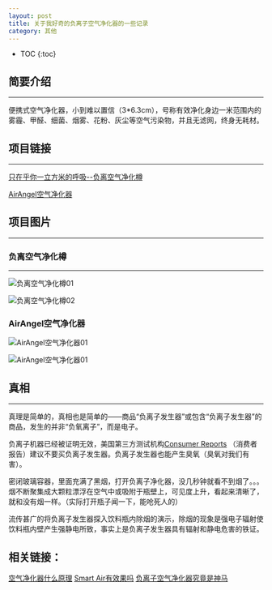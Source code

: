 ```yaml
---
layout: post
title: 关于我好奇的负离子空气净化器的一些记录
category: 其他
---
```

* TOC
{:toc}
## 简要介绍
-------------

便携式空气净化器，小到难以置信（3*6.3cm），号称有效净化身边一米范围内的雾霾、甲醛、细菌、烟雾、花粉、灰尘等空气污染物，并且无滤网，终身无耗材。

## 项目链接
-------------

[只在乎你一立方米的呼吸--负离空气净化樽](https://izhongchou.taobao.com/dreamdetail.htm?id=20060446)

[AirAngel空气净化器](http://z.jd.com/project/details/29730.html)


## 项目图片
-------------
### 负离空气净化樽
-------------
![负离空气净化樽01](http://pic.yupoo.com/bztd/GqZOMXO1/oQR0z.jpg)

![负离空气净化樽02](http://pic.yupoo.com/bztd/GqZONIZC/HtN2c.jpg)

### AirAngel空气净化器

![AirAngel空气净化器01](http://pic.yupoo.com/bztd/GqZOO1yx/14CH2X.jpg)

![AirAngel空气净化器01](http://pic.yupoo.com/bztd/GqZOOg40/116d6F.jpg)

## 真相
-------------

真理是简单的，真相也是简单的——商品“负离子发生器”或包含“负离子发生器”的商品，发生的并非“负氧离子”，而是电子。

负离子机器已经被证明无效，美国第三方测试机构[Consumer Reports](http://www.consumerreports.org/cro/air-purifiers/buying-guide.htm) （消费者报告）建议不要买负离子发生器。负离子发生器也能产生臭氧（臭氧对我们有害）。

密闭玻璃容器，里面充满了黑烟，打开负离子净化器，没几秒钟就看不到烟了。。。烟不断聚集成大颗粒漂浮在空气中或吸附于瓶壁上，可见度上升，看起来清晰了，就和没有烟一样。（实际打开瓶子闻一下，能呛死人的）

流传甚广的将负离子发生器探入饮料瓶内除烟的演示，除烟的现象是强电子辐射使饮料瓶内壁产生强静电所致，事实上是负离子发生器具有辐射和静电危害的铁证。

相关链接：
-------------

[空气净化器什么原理](https://www.zhihu.com/question/37466372)
[Smart Air有效果吗](https://www.zhihu.com/question/21951887)
[负离子空气净化器究竟是神马](http://www.guokr.com/post/16617/)
